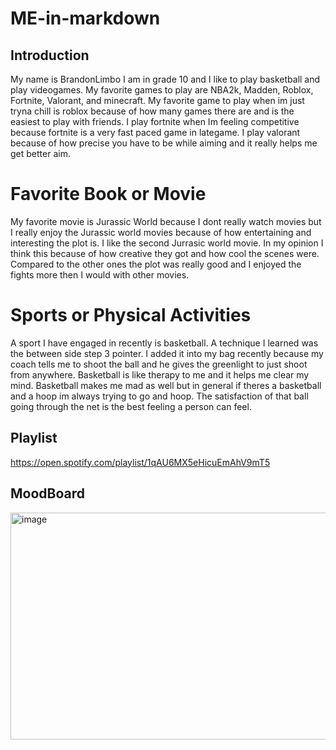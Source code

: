 # ME-in-markdown

## Introduction
My name is BrandonLimbo I am in grade 10 and I like to play basketball and play videogames. My favorite games to play are NBA2k, Madden, Roblox, Fortnite, Valorant, and minecraft. My favorite game to play when im just tryna chill is roblox because of how many games there are and is the easiest to play with friends. I play fortnite when Im feeling competitive because fortnite is a very fast paced game in lategame. I play valorant because of how precise you have to be while aiming and it really helps me get better aim.
# Favorite Book or Movie
My favorite movie is Jurassic World because I dont really watch movies but I really enjoy the Jurassic world movies because of how entertaining and interesting the plot is. I like the second Jurrasic world movie. In my opinion I think this because of how creative they got and how cool the scenes were. Compared to the other ones the plot was really good and I enjoyed the fights more then I would with other movies.
# Sports or Physical Activities
A sport I have engaged in recently is basketball. A technique I learned was the between side step 3 pointer. I added it into my bag recently because my coach tells me to shoot the ball and he gives the greenlight to just shoot from anywhere. Basketball is like therapy to me and it helps me clear my mind. Basketball makes me mad as well but in general if theres a basketball and a hoop im always trying to go and hoop. The satisfaction of that ball going through the net is the best feeling a person can feel.
## Playlist
https://open.spotify.com/playlist/1qAU6MX5eHicuEmAhV9mT5  
## MoodBoard
<img width="658" height="363" alt="image" src="https://github.com/user-attachments/assets/ec3b9a4c-b742-472f-94a2-373c6d3a48bb" />
